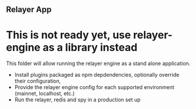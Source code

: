 ## Relayer App

# This is not ready yet, use relayer-engine as a library instead

This folder will allow running the relayer engine as a stand alone application.

- Install plugins packaged as npm depdendencies, optionally override their configuration, 
- Provide the relayer engine config for each supported environment (mainnet, localhost, etc.) 
- Run the relayer, redis and spy in a production set up
